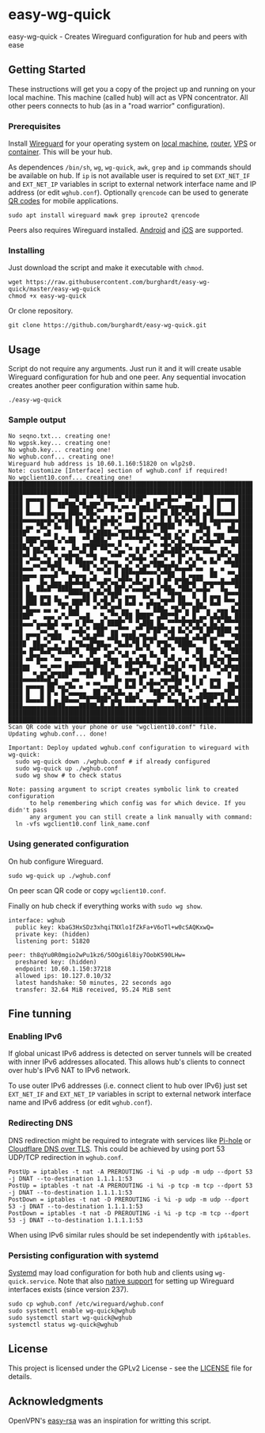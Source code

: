 # easy-wg-quick
easy-wg-quick - Creates Wireguard configuration for hub and peers with ease

## Getting Started

These instructions will get you a copy of the project up and running on your
local machine. This machine (called hub) will act as VPN concentrator. All
other peers connects to hub (as in a "road warrior" configuration).

### Prerequisites

Install [Wireguard](https://www.wireguard.com/) for your operating system on
[local machine](https://www.wireguard.com/install/),
[router](https://openwrt.org/docs/guide-user/services/vpn/wireguard),
[VPS](https://en.wikipedia.org/wiki/Virtual_private_server) or
[container](https://github.com/activeeos/wireguard-docker). This will be your
hub.

As dependences `/bin/sh`, `wg`, `wg-quick`, `awk`, `grep` and `ip` commands
should be available on hub. If `ip` is not available user is required to set
`EXT_NET_IF` and `EXT_NET_IP` variables in script to external network interface
name and IP address (or edit `wghub.conf`). Optionally `qrencode` can be used
to generate [QR codes](https://en.wikipedia.org/wiki/QR_code) for mobile
applications.

```
sudo apt install wireguard mawk grep iproute2 qrencode
```

Peers also requires Wireguard installed.
[Android](https://play.google.com/store/apps/details?id=com.wireguard.android)
and [iOS](https://itunes.apple.com/us/app/wireguard/id1441195209?ls=1&mt=8)
are supported.

### Installing

Just download the script and make it executable with `chmod`.

```
wget https://raw.githubusercontent.com/burghardt/easy-wg-quick/master/easy-wg-quick
chmod +x easy-wg-quick
```

Or clone repository.

```
git clone https://github.com/burghardt/easy-wg-quick.git
```

## Usage

Script do not require any arguments. Just run it and it will create usable
Wireguard configuration for hub and one peer. Any sequential invocation creates
another peer configuration within same hub.

```
./easy-wg-quick
```

### Sample output

```
No seqno.txt... creating one!
No wgpsk.key... creating one!
No wghub.key... creating one!
No wghub.conf... creating one!
Wireguard hub address is 10.60.1.160:51820 on wlp2s0.
Note: customize [Interface] section of wghub.conf if required!
No wgclient10.conf... creating one!
█████████████████████████████████████████████████████████████████████
█████████████████████████████████████████████████████████████████████
████ ▄▄▄▄▄ █▄▄  ▄▀▀█ ▄▀▀ ▀█ ▀▀▀█▄▀█▀██▀  ▄ ▄▄█▄▄▀ ▀▀▄██  █ ▄▄▄▄▄ ████
████ █   █ █  ██▀██▄▀█▄██▀ █▀█▄ ▄▄ ▄▀▄▄█ ██▀ █▄▄▄▄██ ▄ ▄ █ █   █ ████
████ █▄▄▄█ █▄▄▄▄ ███▄ ██▄▀▀  ▀ ▀ ▄▄▄ █▀▀▀▀ ██ ██▄▀█▀██ ▄██ █▄▄▄█ ████
████▄▄▄▄▄▄▄█▄▀▄█▄█ █▄▀▄█▄▀▄█▄█▄▀ █▄█ █▄▀▄▀ █ █ █▄▀▄█▄█ █ █▄▄▄▄▄▄▄████
████ ▄▄ ▀█▄▀ █▄ ██ ▀█▄█ ▄ █▀ ▀▄▀   ▄▄█ █ █▀████ ▀  ▀ ▀██▄ ▀█  ▄█ ████
█████▀  ▀ ▄█ ▄   ▀  ▀▀█▀▄████▄▄▀█▀█ █▀█▀▀▄▄▀█▄ ▄▀▄▀ ▄▀▀▄█ ▄▄▄ ▀▀▀████
████ ███▀▄▄▄▄▀▄▀▄██  ▀▀▄███▄▀  ▄▀▀▀▀▀█▀▀▄  ▀█▀▄▀█▄  █▄▀▄█▄▄█▀▄▄██████
█████▄▀▄▄▀▄██▄ ▄  █▄ █▀██▀██▀▀▄▀ ▀▄ ▄ ▄█ ▀ ▀█▀▄██▄▀█▄▄▄▄▄▀  ▄▄ ▀ ████
████▄█ █▀▀▄ ▀▄ ▄▄█▄▄▀▀▄█▄   ▀▄▄█▀ ▄▄▀▄▀ ▄▀▄█▀▀█▀█▄▀ ▀▄ ▀▀▀▀▄█▄▀▄▄████
████ ▄▀▀▀▄▄█ ▄█ ▀█ ██▄▄▄▀ █▀▄▄▄  ▀▄▀▀█▀ ▄█▄▄▀ ▄ █ ▄▀▄▀▀▄ █▄▀ ▄█▄█████
████▄▄▄▀▀▄▄▀█▀█▄    ▀██ ▀▄▄▀▄ █▀▄█▄ ▀▄█▀ ▀█▀██▀█▄▄▄█▀▄▄  ▄  ▄  ▀▀████
████▄▄▄▄ ▄▄▄▄█ ▀▀▄█▄▄▄ ▀▄  ▀▀ █ ██▀▀█▀▀▀▀▀▄▀▀██  █ ▄▄▄▄  ██   ▀▀▄████
████▀▀   █▄ █▄▄ ▄█▄█▄█▄▀▀▄▄█▀▄▄▀█▀▀▄█▄▀ █ █ █▀ █▀██▄█▀▀▄▄▄▄▄█▄▄██████
████ █  ██▄█▀▀████▄▄▄▀▀▄ ▄▀▄█ ██▀▄▀▄▄▄██▀ ▄▀██▄ ▀██▄▀▄▄█▄▀  █▄  ▀████
████ ██▄ ▄▄▄ ▄  ▄▀▀▀▀██ █▀▀▄▀██▀ ▄▄▄  █▄▀▀█  ▀█▀█▄  █  █ ▄▄▄ █▀▀▀████
████ ███ █▄█ ▀█▄▄ ███▀█ ▀▄▀█▄▀ █ █▄█ ▄ ▄█▄▄▀█▀▀ ██▄▄ █▄▀ █▄█ ▀▀▀▄████
████▀█▄▄▄ ▄▄ ▄ ▀ █▄█    ▀ ▀▀▄█▀▀▄▄  ▄  ▀ ███▄ ▀█▄▀▄ ██▀▀▄  ▄▄▄ █▄████
██████▀   ▄▄▄ ▄▀▄▀▀▀▄▄█   ▀▄ ▀▀▄▀██ ████▀ ▄██▀▀█ ▄▀ █ ▄▄▀▄█▄██▄ █████
████▄▄▄▀▄▄▄█▄█ ▄▄▄ █ █▀▀▄▄█ ████▀ ▀ ▀▄███ █▄ ▀▀▀▀█▀█▀█▀▄ █▄▀▄▀▀▀▀████
████    ▀▄▄▀▀▄  ▀ ▄▄█▄▀ ▀██▀ ▄▄▀▀▀ ▄▀▀ █▀██▀▀▄█ █▄▀▄▀▀█ ██▀████ ▀████
████ █▀▀█ ▄▀███   ▄ ▀▄█▄█▀▀ ▄██ ▀███▄▀█▄▄█  ▀▄█▄▄▄█ ▄█▄█▀▄▄▀▀  ▀█████
█████  ██▄▄▀ ▄ ▀ █ ▀█▄▄█▀██▄▄ ▀█▄█▄▀█ █▄▀ █▀█▄ ▀████▄  ▀ █▄ ▀██▀▄████
████▄ █▀▀█▄█▀▀█▄██▀█  ▀██▀ ▀▄▄▀▄ ▄ ▄▀▀ ▀▄  ██ ▀  ▀█  ██  ▀█▀▄ ▀██████
████ ▄█▀█▄▄ ▀▄▄   ▀ ▀ ▄▀▄▄ ▀█▄▄ ▀▀▄ ▄▀█ ▀▀▄ ▀▄█ ▄ ▄ ▀▄█▄ █▀▄▄▀█▄▄████
████▄▄  ▀▄▄ ▄▄▄ █▄████▀▀██▄█ ▀█▄ ██▀▀█▀█▄▄▀ █▄▄█ █ ▄▄ ██▄▀█▄▀▄█▄▄████
████▀▀ ▄ ▄▄▀▄▄▄▄██  ▄▄█▄█ ██▄█   ▄█▀█ ▄ ▄▀▄▀█▄▀█▀▄  ▀ ▀ ▀  ▄▀▀▄▀▀████
████▄▄▄▄██▄█▀▄▀▀▀ ▄▄  ▀▀   █▀ █▄ ▄▄▄ █▀ ▄  ▄▄▄██▄▀█ █ ▄▀ ▄▄▄  ▀ █████
████ ▄▄▄▄▄ ██▀▄▄▀█▄ ▄ ▀ ▀▀▄▄▄▄█  █▄█ ▀▄▀█▀▀▄▀▄▄█▀ ▄ ▀▄▀  █▄█  ██▄████
████ █   █ █▀▄ █▀▄▄▄▄▄  ██ ▄▀█▄█▄ ▄ ▄▀  ▀██▄▄▀▄▀█▄ ▀  ▄█▄▄▄▄▄▀██ ████
████ █▄▄▄█ █ ▄ ██▄▄▄▀▀█▀▀███▀▄█▄ ███▀▄ ▄▄▄█▀ █▄▄ █▄▀▄▀█▀██▀ █▄█▄█████
████▄▄▄▄▄▄▄█▄███▄▄▄▄█████▄█▄▄█▄█▄▄▄▄▄▄█▄▄█▄▄▄▄▄██▄█▄▄▄███▄▄█▄█▄▄▄████
█████████████████████████████████████████████████████████████████████
█████████████████████████████████████████████████████████████████████
Scan QR code with your phone or use "wgclient10.conf" file.
Updating wghub.conf... done!

Important: Deploy updated wghub.conf configuration to wireguard with wg-quick:
  sudo wg-quick down ./wghub.conf # if already configured
  sudo wg-quick up ./wghub.conf
  sudo wg show # to check status

Note: passing argument to script creates symbolic link to created configuration
      to help remembering which config was for which device. If you didn't pass
      any argument you can still create a link manually with command:
  ln -vfs wgclient10.conf link_name.conf
```

### Using generated configuration

On hub configure Wireguard.

```
sudo wg-quick up ./wghub.conf
```

On peer scan QR code or copy `wgclient10.conf`.

Finally on hub check if everything works with `sudo wg show`.

```
interface: wghub
  public key: kbaG3HxSDz3xhqiTNXlo1fZkFa+V6oTl+w0cSAQKxwQ=
  private key: (hidden)
  listening port: 51820

peer: th8qYu0R0mgio2wPu1kz6/5OOgi6l8iy7OobK590LHw=
  preshared key: (hidden)
  endpoint: 10.60.1.150:37218
  allowed ips: 10.127.0.10/32
  latest handshake: 50 minutes, 22 seconds ago
  transfer: 32.64 MiB received, 95.24 MiB sent
```

## Fine tunning

### Enabling IPv6

If global unicast IPv6 address is detected on server tunnels will be created
with inner IPv6 addresses allocated. This allows hub's clients to connect over
hub's IPv6 NAT to IPv6 network.

To use outer IPv6 addresses (i.e. connect client to hub over IPv6) just set
`EXT_NET_IF` and `EXT_NET_IP` variables in script to external network interface
name and IPv6 address (or edit `wghub.conf`).

### Redirecting DNS

DNS redirection might be required to integrate with services like
[Pi-hole](https://pi-hole.net/) or
[Cloudflare DNS over TLS](https://github.com/qdm12/cloudflare-dns-server).
This could be achieved by using port 53 UDP/TCP redirection in `wghub.conf`.

```
PostUp = iptables -t nat -A PREROUTING -i %i -p udp -m udp --dport 53 -j DNAT --to-destination 1.1.1.1:53
PostUp = iptables -t nat -A PREROUTING -i %i -p tcp -m tcp --dport 53 -j DNAT --to-destination 1.1.1.1:53
PostDown = iptables -t nat -D PREROUTING -i %i -p udp -m udp --dport 53 -j DNAT --to-destination 1.1.1.1:53
PostDown = iptables -t nat -D PREROUTING -i %i -p tcp -m tcp --dport 53 -j DNAT --to-destination 1.1.1.1:53
```

When using IPv6 similar rules should be set independently with `ip6tables`.

### Persisting configuration with systemd

[Systemd](https://wiki.debian.org/systemd) may load configuration for both hub
and clients using `wg-quick.service`.
Note that also [native support](https://manpages.debian.org/buster/systemd/systemd.netdev.5.en.html#%5BWIREGUARD%5D_SECTION_OPTIONS)
for setting up Wireguard interfaces exists (since version 237).

```
sudo cp wghub.conf /etc/wireguard/wghub.conf
sudo systemctl enable wg-quick@wghub
sudo systemctl start wg-quick@wghub
systemctl status wg-quick@wghub
```

## License

This project is licensed under the GPLv2 License - see the
[LICENSE](LICENSE) file for details.

## Acknowledgments

OpenVPN's [easy-rsa](https://github.com/OpenVPN/easy-rsa) was an inspiration
for writting this script.
